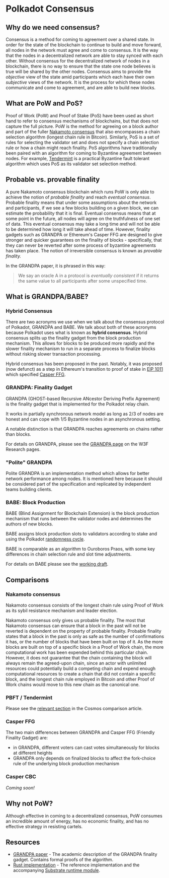 # Polkadot Consensus

## Why do we need consensus?

Consensus is a method for coming to agreement over a shared state. In order for the state of the blockchain to continue to build and move forward, all nodes in the network must agree and come to consensus. It is the way that the nodes in a decentralized network are able to stay synced with each other. Without consensus for the decentralized network of nodes in a blockchain, there is no way to ensure that the state one node believes is true will be shared by the other nodes. Consensus aims to provide the _objective_ view of the state amid participants which each have their own _subjective_ views of the network. It is the process for which these nodes communicate and come to agreement, and are able to build new blocks.

## What are PoW and PoS?

Proof of Work (PoW) and Proof of Stake (PoS) have been used as short hand to refer to consensus mechanisms of blockchains, but that does not capture the full picture. PoW is the method for agreeing on a block author and part of the fuller [Nakamoto consensus](#nakamoto-consensus) that also encompasses a chain selection algorithm (longest chain rule in Bitcoin). Similarly, PoS is a set of rules for selecting the validator set and does not specify a chain selection rule or how a chain might reach finality. PoS algorithms have traditionally been paired with an algorithm for coming to Byzantine agreement between nodes. For example, [Tendermint](./comparisons/cosmos.md) is a practical Byzantine fault tolerant algorithm which uses PoS as its validator set selection method.

## Probable vs. provable finality

A pure Nakamoto consensus blockchain which runs PoW is only able to achieve the notion of _probable finality_ and reach _eventual consensus_. Probable finality means that under some assumptions about the network and participants, if we see a few blocks building on a given block, we can estimate the probability that it is final.  Eventual consensus means that at some point in the future, all nodes will agree on the truthfulness of one set of data.  This eventual consensus may take a long time and will not be able to be determined how long it will take ahead of time.  However, finality gadgets such as GRANDPA or Ethereum's Casper FFG are designed to give stronger and quicker guarantees on the finality of blocks - specifically, that they can never be reverted after some process of byzantine agreements has taken place. The notion of irreversible consensus is known as _provable finality._

In the GRANDPA paper, it is phrased in this way:

> We say an oracle A in a protocol is _eventually consistent_ if it returns the same value to all participants after some unspecified time.

## What is GRANDPA/BABE?

### Hybrid Consensus

There are two acronyms we use when we talk about the consensus protocol of Polkadot, GRANDPA and BABE. We talk about both of these acronyms because Polkadot uses what is known as **hybrid consensus**. Hybrid consensus splits up the finality gadget from the block production mechanism. This allows for blocks to be produced more rapidly and the slower finality mechanism to run in a separate process to finalize blocks without risking slower transaction processing. 

Hybrid consensus has been proposed in the past. Notably, it was proposed (now defunct) as a step in Ethereum's transition to proof of stake in [EIP 1011](http://eips.ethereum.org/EIPS/eip-1011) which specified [Casper FFG](#casper-ffg). 

### GRANDPA: Finality Gadget

GRANDPA (GHOST-based Recursive ANcestor Deriving Prefix Agreement) is the finality gadget that is implemented for the Polkadot relay chain.

It works in partially synchronous network model as long as 2/3 of nodes are honest and can cope with 1/5 Byzantine nodes in an asynchronous setting.

A notable distinction is that GRANDPA reaches agreements on chains rather than blocks.

For details on GRANDPA, please see the [GRANDPA page](http://research.web3.foundation/en/latest/polkadot/GRANDPA/) on the W3F Research pages.

### "Polite" GRANDPA

Polite GRANDPA is an implementation method which allows for better network performance among nodes. It is mentioned here because it should be considered part of the specification and replicated by independent teams building clients. <!-- TODO: link -->

### BABE: Block Production

BABE (Blind Assignment for Blockchain Extension) is the block production mechanism that runs between the validator nodes and determines the authors of new blocks.

BABE assigns block production slots to validators according to stake and using the Polkadot [randomness cycle](./randomness.md).

BABE is comparable as an algorithm to Ouroboros Praos, with some key differences in chain selection rule and slot time adjustments.

For details on BABE please see the [working draft](http://research.web3.foundation/en/latest/polkadot/BABE/Babe/).

## Comparisons

### Nakamoto consensus

Nakamoto consensus consists of the longest chain rule using Proof of Work as its sybil resistance mechanism and leader election.

Nakamoto consensus only gives us probable finality. The most that Nakamoto consensus can ensure that a block in the past will not be reverted is dependent on the property of probable finality. Probable finality states that a block in the past is only as safe as the number of confirmations it has, or the number of blocks that have been built on top of it. As the more blocks are built on top of a specific block in a Proof of Work chain, the more computational work has been expended behind this particular chain. However, it does not guarantee that the chain containing the block will always remain the agreed-upon chain, since an actor with unlimited resources could potentially build a competing chain and expend enough computational resources to create a chain that did not contain a specific block, and the longest chain rule employed in Bitcoin and other Proof of Work chains would move to this new chain as the canonical one.

### PBFT / Tendermint

Please see the [relevant section](./comparisons/cosmos.md#consensus) in the Cosmos comparison article.

<!-- ### HoneyBadgerBFT -->

### Casper FFG

The two main differences between GRANDPA and Casper FFG (Friendly Finality Gadget) are:

 - in GRANDPA, different voters can cast votes simultaneously for blocks at different heights
 - GRANDPA only depends on finalized blocks to affect the fork-choice rule of the underlying block production mechanism

### Casper CBC

_Coming soon!_

<!-- ### Avalanche -->

## Why not PoW?

Although effective in coming to a decentralized consensus, PoW consumes an incredible amount of energy, has no economic finality, and has no effective strategy in resisting cartels.

## Resources

- [GRANDPA paper](https://github.com/w3f/consensus/blob/master/pdf/grandpa.pdf) - The academic description of the GRANDPA finality gadget. Contains formal proofs of the algorithm.
- [Rust implementation](https://github.com/paritytech/finality-grandpa) - The reference implementation and the accompanying [Substrate runtime module](https://github.com/paritytech/substrate/blob/master/srml/grandpa/src/lib.rs).

<!-- ## Consensus in Polkadot

### Block Production

### Finality Gadget

### NPoS -->
